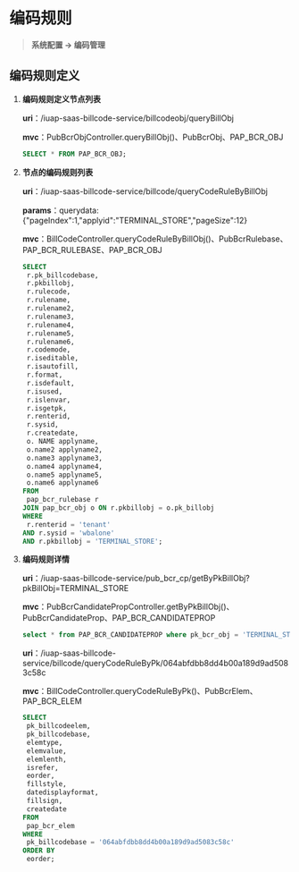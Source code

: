 # 编码规则

> **系统配置 -> 编码管理**   



## 编码规则定义

1. **编码规则定义节点列表**

   **uri**：/iuap-saas-billcode-service/billcodeobj/queryBillObj

   **mvc**：PubBcrObjController.queryBillObj()、PubBcrObj、PAP_BCR_OBJ

   ```sql
   SELECT * FROM PAP_BCR_OBJ;
   ```

2. **节点的编码规则列表**

   **uri**：/iuap-saas-billcode-service/billcode/queryCodeRuleByBillObj

   **params**：querydata: {"pageIndex":1,"applyid":"TERMINAL_STORE","pageSize":12}

   **mvc**：BillCodeController.queryCodeRuleByBillObj()、PubBcrRulebase、PAP_BCR_RULEBASE、PAP_BCR_OBJ

   ```sql
   SELECT
   	r.pk_billcodebase,
   	r.pkbillobj,
   	r.rulecode,
   	r.rulename,
   	r.rulename2,
   	r.rulename3,
   	r.rulename4,
   	r.rulename5,
   	r.rulename6,
   	r.codemode,
   	r.iseditable,
   	r.isautofill,
   	r.format,
   	r.isdefault,
   	r.isused,
   	r.islenvar,
   	r.isgetpk,
   	r.renterid,
   	r.sysid,
   	r.createdate,
   	o. NAME applyname,
   	o.name2 applyname2,
   	o.name3 applyname3,
   	o.name4 applyname4,
   	o.name5 applyname5,
   	o.name6 applyname6
   FROM
   	pap_bcr_rulebase r
   JOIN pap_bcr_obj o ON r.pkbillobj = o.pk_billobj
   WHERE
   	r.renterid = 'tenant'
   AND r.sysid = 'wbalone'
   AND r.pkbillobj = 'TERMINAL_STORE';
   ```

3. **编码规则详情**

   **uri**：/iuap-saas-billcode-service/pub_bcr_cp/getByPkBillObj?pkBillObj=TERMINAL_STORE

   **mvc**：PubBcrCandidatePropController.getByPkBillObj()、PubBcrCandidateProp、PAP_BCR_CANDIDATEPROP

   ```sql
   select * from PAP_BCR_CANDIDATEPROP where pk_bcr_obj = 'TERMINAL_STORE';
   ```

   **uri**：/iuap-saas-billcode-service/billcode/queryCodeRuleByPk/064abfdbb8dd4b00a189d9ad5083c58c

   **mvc**：BillCodeController.queryCodeRuleByPk()、PubBcrElem、PAP_BCR_ELEM

   ```sql
   SELECT
   	pk_billcodeelem,
   	pk_billcodebase,
   	elemtype,
   	elemvalue,
   	elemlenth,
   	isrefer,
   	eorder,
   	fillstyle,
   	datedisplayformat,
   	fillsign,
   	createdate
   FROM
   	pap_bcr_elem
   WHERE
   	pk_billcodebase = '064abfdbb8dd4b00a189d9ad5083c58c'
   ORDER BY
   	eorder;
   ```

   

